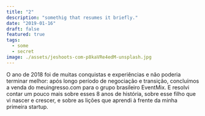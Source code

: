 ```yaml
---
title: "2"
description: "somethig that resumes it briefly."
date: "2019-01-16"
draft: false
featured: true
tags:
  - some
  - secret
image: ./assets/jeshoots-com-p8kaVRe4edM-unsplash.jpg
---
```

O ano de 2018 foi de muitas conquistas e experiências e não poderia terminar melhor: após longo período de negociação e transição, concluímos a venda do meuingresso.com para o grupo brasileiro EventMix. E resolvi contar um pouco mais sobre esses 8 anos de história, sobre esse filho que vi nascer e crescer, e sobre as lições que aprendi à frente da minha primeira startup.